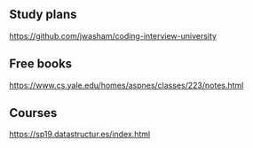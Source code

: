 ## Study plans
https://github.com/jwasham/coding-interview-university  

## Free books
https://www.cs.yale.edu/homes/aspnes/classes/223/notes.html  

## Courses
https://sp19.datastructur.es/index.html  

